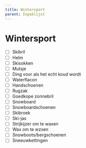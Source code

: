 ```yaml
---
title: Wintersport
parent: Inpaklijst
---
```


# Wintersport

- [ ] Skibril
- [ ] Helm
- [ ] Skisokken
- [ ] Mutsje
- [ ] Ding voor als het echt koud wordt
- [ ] Waterflacon
- [ ] Handschoenen
- [ ] Rugzak
- [ ] Goedkope zonnebril
- [ ] Snowboard
- [ ] Snowboardschoenen
- [ ] Skibroek
- [ ] Ski-jas
- [ ] Strijkijzer om te waxen
- [ ] Wax om te wzxen
- [ ] Snowboots/bergschoenen
- [ ] Sneeuwkettingen
